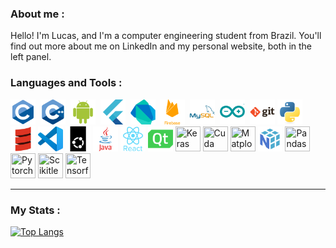 ### About me :
 Hello! I'm Lucas, and I'm a computer engineering student from Brazil. You'll find out more about me on LinkedIn and my personal website, both in the left panel.

### Languages and Tools :

<div> 
  <img src="https://github.com/devicons/devicon/blob/master/icons/c/c-original.svg" title="C" alt="C" width="40" height="40"/>&nbsp;
  <img src="https://github.com/devicons/devicon/blob/master/icons/cplusplus/cplusplus-original.svg" title="C++" alt="C++" width="40" height="40"/>&nbsp; 
  <img src="https://github.com/devicons/devicon/blob/master/icons/android/android-original.svg" title="Android" alt="Android" width="40" height="40"/>&nbsp; 
  <img src="https://github.com/devicons/devicon/blob/master/icons/flutter/flutter-original.svg" title="Flutter" alt="Flutter" width="40" height="40"/>&nbsp;
  <img src="https://github.com/devicons/devicon/blob/master/icons/dart/dart-original.svg" title="Dart" alt="Dart" width="40" height="40"/>&nbsp;
  <img src="https://github.com/devicons/devicon/blob/master/icons/firebase/firebase-plain-wordmark.svg" title="Firebase" alt="Firebase" width="40" height="40"/>&nbsp;
  <img src="https://github.com/devicons/devicon/blob/master/icons/mysql/mysql-original-wordmark.svg" title="MySQL"  alt="MySQL" width="40" height="40"/>&nbsp;
  <img src="https://github.com/devicons/devicon/blob/master/icons/arduino/arduino-original.svg" title="Arduino" alt="Arduino" width="40" height="40"/>&nbsp; 
  <img src="https://github.com/devicons/devicon/blob/master/icons/git/git-original-wordmark.svg" title="Git" **alt="Git" width="40" height="40"/>
  <img src="https://github.com/devicons/devicon/blob/master/icons/python/python-original.svg" title="Python" **alt="Python" width="40" height="40"/>
  <img src="https://github.com/devicons/devicon/blob/master/icons/scala/scala-original.svg" title="Scala" **alt="Scala" width="40" height="40"/>
  <img src="https://github.com/devicons/devicon/blob/master/icons/vscode/vscode-original.svg" title="VScode" **alt="VScode" width="40" height="40"/>
  <img src="https://github.com/devicons/devicon/blob/master/icons/ubuntu/ubuntu-plain.svg" title="Ubuntu" **alt="Ubuntu" width="40" height="40"/>
  <img src="https://github.com/devicons/devicon/blob/master/icons/java/java-original-wordmark.svg" title="Java" **alt="Java" width="40" height="40"/>
  <img src="https://github.com/devicons/devicon/blob/master/icons/react/react-original-wordmark.svg" title="React" **alt="React" width="40" height="40"/>
  <img src="https://github.com/devicons/devicon/blob/master/icons/qt/qt-original.svg" title="Qt" **alt="Qt" width="40" height="40"/>
  <img src="https://github.com/valohai/ml-logos/blob/master/keras.svg" title="Keras" **alt="Keras" width="40" height="40"/>
  <img src="https://github.com/valohai/ml-logos/blob/master/cuda.svg" title="Cuda" **alt="Cuda" width="40" height="40"/>
  <img src="https://github.com/valohai/ml-logos/blob/master/matplotlib.svg" title="Matplotlib" **alt="Matplotlib" width="40" height="40"/>
  <img src="https://github.com/valohai/ml-logos/blob/master/numpy.svg" title="Numpy" **alt="Numpy" width="40" height="40"/>
  <img src="https://github.com/valohai/ml-logos/blob/master/pandas.svg" title="Pandas" **alt="Pandas" width="40" height="40"/>
  <img src="https://github.com/valohai/ml-logos/blob/master/pytorch.svg" title="Pytorch" **alt="Pytorch" width="40" height="40"/>
  <img src="https://github.com/valohai/ml-logos/blob/master/scikit-learn.svg" title="Scikitlearn" **alt="Scikitlearn" width="40" height="40"/>
  <img src="https://github.com/valohai/ml-logos/blob/master/tensorflow-tf.svg" title="Tensorflow" **alt="Tensorflow" width="40" height="40"/>
  
  

</div>

---

### My Stats :
[![Top Langs](https://github-readme-stats.vercel.app/api/top-langs/?username=lucasri-silva&layout=compact&theme=vision-friendly-dark&hide=MakeFile)](https://github.com/anuraghazra/github-readme-stats)




<!--
github profile reference: https://www.sitepoint.com/github-profile-readme/
-->
